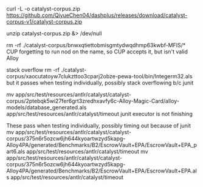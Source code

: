 curl -L -o catalyst-corpus.zip https://github.com/QiyueChen04/dashplus/releases/download/catalyst-corpus-v1/catalyst-corpus.zip

unzip catalyst-corpus.zip &> /dev/null

rm -rf ./catalyst-corpus/bnwxqtiettobmisgmtydwqdhmp63kwbf-MFIS/*
CUP forgetting to run nod on the name, so CUP accepts it, but isn't valid Alloy

stack overflow
rm -rf ./catalyst-corpus/xaocutatoyw7clukzttoo3cparj2obze-pewa-tool/bin/Integerm32.als
but it passes when testing individually, possibly stack overflowing b/c junit

mv app/src/test/resources/antlr/catalyst/catalyst-corpus/2ptebqk5wi27fer6grt3zredhxavfy6c-Alloy-Magic-Card/alloy-models/database_generated.als app/src/test/resources/antlr/catalyst/timeout
junit executor is not finishing


These pass when testing individually, possibly timing out because of junit
mv app/src/test/resources/antlr/catalyst/catalyst-corpus/375n6r5ozcw6jh644kyoartwzyd5kapg-Alloy4PA/generated/Benchmarks/B2/EscrowVault+EPA/EscrowVault+EPA_part6.als app/src/test/resources/antlr/catalyst/timeout
mv app/src/test/resources/antlr/catalyst/catalyst-corpus/375n6r5ozcw6jh644kyoartwzyd5kapg-Alloy4PA/generated/Benchmarks/B2/EscrowVault+EPA/EscrowVault+EPA.als app/src/test/resources/antlr/catalyst/timeout

